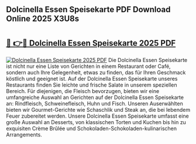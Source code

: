 ## Dolcinella Essen Speisekarte PDF Download Online 2025 X3U8s

# <h2><a href="http://gc8zql.nevu.top/?p=Dolcinella+Essen+Speisekarte">🔗 👉🔴 Dolcinella Essen Speisekarte 2025 PDF</a></h2>

[![Dolcinella Essen Speisekarte 2025 PDF](https://i.imgur.com/dBaPXMq.png)](http://gc8zql.nevu.top/?p=Dolcinella+Essen+Speisekarte)
Die Dolcinella Essen Speisekarte ist nicht nur eine Liste von Gerichten in einem Restaurant oder Café, sondern auch Ihre Gelegenheit, etwas zu finden, das für Ihren Geschmack köstlich und geeignet ist. Auf der Dolcinella Essen Speisekarte unseres Restaurants finden Sie leichte und frische Salate in unserem speziellen Bereich. Für diejenigen, die Fleisch bevorzugen, bieten wir eine umfangreiche Auswahl an Gerichten auf der Dolcinella Essen Speisekarte an: Rindfleisch, Schweinefleisch, Huhn und Fisch. Unseren Auserwählten bieten wir Gourmet-Gerichte wie Schaschlik und Steak an, die bei lebendem Feuer zubereitet werden. Unsere Dolcinella Essen Speisekarte umfasst eine große Auswahl an Desserts, von klassischen Torten und Kuchen bis hin zu exquisiten Crème Brûlée und Schokoladen-Schokoladen-kulinarischen Arrangements.
